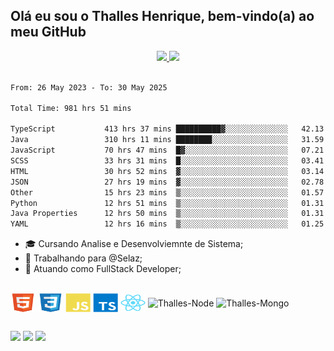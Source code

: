 ## Olá eu sou o Thalles Henrique, bem-vindo(a) ao meu GitHub

<div align="center">
  <a href="https://github.com/Thalles-HsA">
  <img height="180em" src="https://github-readme-stats.vercel.app/api?username=Thalles-HsA&show_icons=true&theme=radical&include_all_commits=true&count_private=true"/>
  <img height="180em" src="https://github-readme-stats.vercel.app/api/top-langs/?username=Thalles-HsA&exclude_repo=github-readme-stats,Pong,Freeway-JS&langs_count=5&theme=radical"/>
</div><br>
  
  <!--START_SECTION:waka-->

```txt
From: 26 May 2023 - To: 30 May 2025

Total Time: 981 hrs 51 mins

TypeScript           413 hrs 37 mins ██████████▓░░░░░░░░░░░░░░   42.13 %
Java                 310 hrs 11 mins ████████░░░░░░░░░░░░░░░░░   31.59 %
JavaScript           70 hrs 47 mins  █▓░░░░░░░░░░░░░░░░░░░░░░░   07.21 %
SCSS                 33 hrs 31 mins  █░░░░░░░░░░░░░░░░░░░░░░░░   03.41 %
HTML                 30 hrs 52 mins  ▓░░░░░░░░░░░░░░░░░░░░░░░░   03.14 %
JSON                 27 hrs 19 mins  ▓░░░░░░░░░░░░░░░░░░░░░░░░   02.78 %
Other                15 hrs 23 mins  ▒░░░░░░░░░░░░░░░░░░░░░░░░   01.57 %
Python               12 hrs 51 mins  ▒░░░░░░░░░░░░░░░░░░░░░░░░   01.31 %
Java Properties      12 hrs 50 mins  ▒░░░░░░░░░░░░░░░░░░░░░░░░   01.31 %
YAML                 12 hrs 16 mins  ▒░░░░░░░░░░░░░░░░░░░░░░░░   01.25 %
```

<!--END_SECTION:waka-->

  - 🎓 Cursando Analise e Desenvolviemnte de Sistema;
  - 🌱 Trabalhando para @Selaz;
  - 🎯 Atuando como FullStack Developer;
 
<div style="display: inline_block"><br>
  <img align="center" alt="Thalles-HTML" height="30" width="40" src="https://raw.githubusercontent.com/devicons/devicon/master/icons/html5/html5-original.svg">
  <img align="center" alt="Thalles-CSS" height="30" width="40" src="https://raw.githubusercontent.com/devicons/devicon/master/icons/css3/css3-original.svg">
  <img align="center" alt="Thalles-Js" height="30" width="40" src="https://raw.githubusercontent.com/devicons/devicon/master/icons/javascript/javascript-plain.svg">
  <img align="center" alt="Thalles-Ts" height="30" width="40" src="https://raw.githubusercontent.com/devicons/devicon/master/icons/typescript/typescript-plain.svg">
  <img align="center" alt="Thalles-React" height="30" width="40" src="https://raw.githubusercontent.com/devicons/devicon/master/icons/react/react-original.svg">
  <img align="center" alt="Thalles-Node" height="30" width="40" src="https://cdn.jsdelivr.net/gh/devicons/devicon/icons/nodejs/nodejs-original.svg" />
  <img align="center" alt="Thalles-Mongo" height="30" width="40" src="https://cdn.jsdelivr.net/gh/devicons/devicon/icons/mongodb/mongodb-original.svg" />
  
</div>

 ##
  
<div>
  <a href="https://www.linkedin.com/in/thalles-hsa" target="_blank"><img src="https://img.shields.io/badge/-LinkedIn-%230077B5?style=for-the-badge&logo=linkedin&logoColor=white" target="_blank"></a> 
  <a href="https://instagram.com/thalleshsa" target="_blank"><img src="https://img.shields.io/badge/-Instagram-%23E4405F?style=for-the-badge&logo=instagram&logoColor=white" target="_blank"></a>
  <a href = "mailto:thsa.henrique@gmail.com"><img src="https://img.shields.io/badge/-Gmail-%23333?style=for-the-badge&logo=gmail&logoColor=white" target="_blank"></a>
   
</div>
